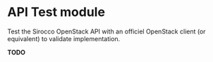 # API Test module

Test the Sirocco OpenStack API with an officiel OpenStack client (or equivalent) to validate implementation.

**TODO**